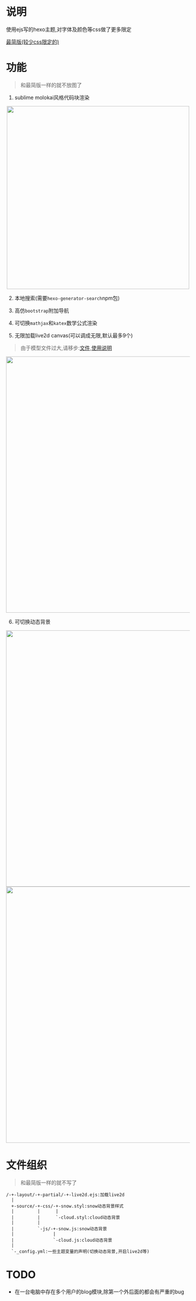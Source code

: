 # 说明

使用ejs写的hexo主题,对字体及颜色等css做了更多限定

[最简版(较少css限定的)](https://github.com/hexo-simple-theme/ejs_sample)

# 功能

> 和最简版一样的就不放图了

1. sublime molokai风格代码块渲染

<div align="center">
  <img width="500px" src="https://github.com/hexo-simple-theme/theme_demo/blob/master/molokai.png"> 
</div>

2. 本地搜索(需要`hexo-generator-search`npm包)

3. 高仿`bootstrap`附加导航

4. 可切换`mathjax`和`katex`数学公式渲染

5. 无限加载live2d canvas(可以调成无限,默认最多9个)

> 由于模型文件过大,请移步:[文件](https://github.com/hexo-simple-theme/hexo_live2d),[使用说明](https://github.com/darkin-blade/live2d_SDK_WebGL)

<div align="center">
  <img width="700px" src="https://github.com/hexo-simple-theme/theme_demo/blob/master/live2d.png"> 
</div>

6. 可切换动态背景

<div align="center">
  <img width="700px" src="https://github.com/hexo-simple-theme/theme_demo/blob/master/cloud.png"> 
  <img width="700px" src="https://github.com/hexo-simple-theme/theme_demo/blob/master/snow.png"> 
</div>

# 文件组织

> 和最简版一样的就不写了

```
/-+-layout/-+-partial/-+-live2d.ejs:加载live2d
  |
  +-source/-+-css/-+-snow.styl:snow动态背景样式
  |         |      |
  |         |      `-cloud.styl:cloud动态背景
  |         |
  |         `-js/-+-snow.js:snow动态背景
  |               |
  |               `-cloud.js:cloud动态背景
  |
  `-_config.yml:一些主题变量的声明(切换动态背景,开启live2d等)
```

# TODO

- 在一台电脑中存在多个用户的blog模块,除第一个外后面的都会有严重的bug
